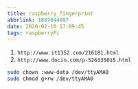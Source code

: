 ```yaml
---
title: raspberry_fingerprint
abbrlink: 1887844997
date: 2020-02-10 17:09:45
tags: raspberryPi
---
```


1. `http://www.it1352.com/216181.html`
2. `http://www.docin.com/p-526335015.html`
```bash
sudo chown :www-data /dev/ttyAMA0
sudo chmod g+rw /dev/ttyAMA0
```